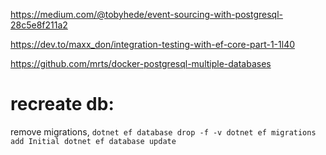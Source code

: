 
https://medium.com/@tobyhede/event-sourcing-with-postgresql-28c5e8f211a2


https://dev.to/maxx_don/integration-testing-with-ef-core-part-1-1l40

https://github.com/mrts/docker-postgresql-multiple-databases


# recreate db:
remove migrations,
`dotnet ef database drop -f -v
dotnet ef migrations add Initial
dotnet ef database update`